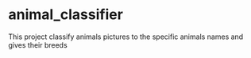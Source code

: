 # animal_classifier

This project classify animals pictures to the specific animals names and gives their breeds

